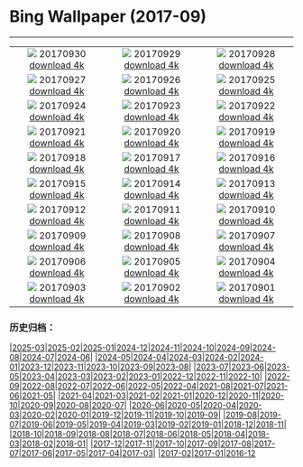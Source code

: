 # Bing Wallpaper (2017-09)
**************
| | | |
| :----: | :----: | :----: |
| ![](https://www.bing.com/az/hprichbg/rb/SitanaPonticeriana_EN-US10921478705_1920x1080.jpg) 20170930 [download 4k](https://www.bing.com/az/hprichbg/rb/SitanaPonticeriana_EN-US10921478705_UHD.jpg) | ![](https://www.bing.com/az/hprichbg/rb/LittleAuks_EN-US10291231387_1920x1080.jpg) 20170929 [download 4k](https://www.bing.com/az/hprichbg/rb/LittleAuks_EN-US10291231387_UHD.jpg) | ![](https://www.bing.com/az/hprichbg/rb/MtIbukiyama_EN-US6882861958_1920x1080.jpg) 20170928 [download 4k](https://www.bing.com/az/hprichbg/rb/MtIbukiyama_EN-US6882861958_UHD.jpg) |
| ![](https://www.bing.com/az/hprichbg/rb/LakePukaki_EN-US9412206565_1920x1080.jpg) 20170927 [download 4k](https://www.bing.com/az/hprichbg/rb/LakePukaki_EN-US9412206565_UHD.jpg) | ![](https://www.bing.com/az/hprichbg/rb/TurpanDepression_EN-US12371339737_1920x1080.jpg) 20170926 [download 4k](https://www.bing.com/az/hprichbg/rb/TurpanDepression_EN-US12371339737_UHD.jpg) | ![](https://www.bing.com/az/hprichbg/rb/PrecipiceLake_EN-US10954292570_1920x1080.jpg) 20170925 [download 4k](https://www.bing.com/az/hprichbg/rb/PrecipiceLake_EN-US10954292570_UHD.jpg) |
| ![](https://www.bing.com/az/hprichbg/rb/ErfurtOktoberfest_EN-US12154451896_1920x1080.jpg) 20170924 [download 4k](https://www.bing.com/az/hprichbg/rb/ErfurtOktoberfest_EN-US12154451896_UHD.jpg) | ![](https://www.bing.com/az/hprichbg/rb/NestingRabbit_EN-US12646294176_1920x1080.jpg) 20170923 [download 4k](https://www.bing.com/az/hprichbg/rb/NestingRabbit_EN-US12646294176_UHD.jpg) | ![](https://www.bing.com/az/hprichbg/rb/DollySods_EN-US9021857432_1920x1080.jpg) 20170922 [download 4k](https://www.bing.com/az/hprichbg/rb/DollySods_EN-US9021857432_UHD.jpg) |
| ![](https://www.bing.com/az/hprichbg/rb/CorricellaMarina_EN-US12546365116_1920x1080.jpg) 20170921 [download 4k](https://www.bing.com/az/hprichbg/rb/CorricellaMarina_EN-US12546365116_UHD.jpg) | ![](https://www.bing.com/az/hprichbg/rb/RotenbergVineyards_EN-US11270850012_1920x1080.jpg) 20170920 [download 4k](https://www.bing.com/az/hprichbg/rb/RotenbergVineyards_EN-US11270850012_UHD.jpg) | ![](https://www.bing.com/az/hprichbg/rb/Sparrowhawk_EN-US9288842659_1920x1080.jpg) 20170919 [download 4k](https://www.bing.com/az/hprichbg/rb/Sparrowhawk_EN-US9288842659_UHD.jpg) |
| ![](https://www.bing.com/az/hprichbg/rb/AlgaeRocks_EN-US13964069883_1920x1080.jpg) 20170918 [download 4k](https://www.bing.com/az/hprichbg/rb/AlgaeRocks_EN-US13964069883_UHD.jpg) | ![](https://www.bing.com/az/hprichbg/rb/IndependenceHall_EN-US12339589148_1920x1080.jpg) 20170917 [download 4k](https://www.bing.com/az/hprichbg/rb/IndependenceHall_EN-US12339589148_UHD.jpg) | ![](https://www.bing.com/az/hprichbg/rb/KonikHorses_EN-US10997581740_1920x1080.jpg) 20170916 [download 4k](https://www.bing.com/az/hprichbg/rb/KonikHorses_EN-US10997581740_UHD.jpg) |
| ![](https://www.bing.com/az/hprichbg/rb/ThamesEstuaryNASA_EN-US14188404911_1920x1080.jpg) 20170915 [download 4k](https://www.bing.com/az/hprichbg/rb/ThamesEstuaryNASA_EN-US14188404911_UHD.jpg) | ![](https://www.bing.com/az/hprichbg/rb/CityPalace_EN-US9171066488_1920x1080.jpg) 20170914 [download 4k](https://www.bing.com/az/hprichbg/rb/CityPalace_EN-US9171066488_UHD.jpg) | ![](https://www.bing.com/az/hprichbg/rb/BandiagaraDogon_EN-US11747337209_1920x1080.jpg) 20170913 [download 4k](https://www.bing.com/az/hprichbg/rb/BandiagaraDogon_EN-US11747337209_UHD.jpg) |
| ![](https://www.bing.com/az/hprichbg/rb/CastlePointLH_EN-US13433910394_1920x1080.jpg) 20170912 [download 4k](https://www.bing.com/az/hprichbg/rb/CastlePointLH_EN-US13433910394_UHD.jpg) | ![](https://www.bing.com/az/hprichbg/rb/FDNY343_EN-US8191512432_1920x1080.jpg) 20170911 [download 4k](https://www.bing.com/az/hprichbg/rb/FDNY343_EN-US8191512432_UHD.jpg) | ![](https://www.bing.com/az/hprichbg/rb/PuntaEspinosa_EN-US12660083085_1920x1080.jpg) 20170910 [download 4k](https://www.bing.com/az/hprichbg/rb/PuntaEspinosa_EN-US12660083085_UHD.jpg) |
| ![](https://www.bing.com/az/hprichbg/rb/StorkCliffs_EN-US11006532238_1920x1080.jpg) 20170909 [download 4k](https://www.bing.com/az/hprichbg/rb/StorkCliffs_EN-US11006532238_UHD.jpg) | ![](https://www.bing.com/az/hprichbg/rb/PeabodyLibrary_EN-US9475175779_1920x1080.jpg) 20170908 [download 4k](https://www.bing.com/az/hprichbg/rb/PeabodyLibrary_EN-US9475175779_UHD.jpg) | ![](https://www.bing.com/az/hprichbg/rb/CrailHarbour_EN-US9191394748_1920x1080.jpg) 20170907 [download 4k](https://www.bing.com/az/hprichbg/rb/CrailHarbour_EN-US9191394748_UHD.jpg) |
| ![](https://www.bing.com/az/hprichbg/rb/SneffelsRange_EN-US9227240987_1920x1080.jpg) 20170906 [download 4k](https://www.bing.com/az/hprichbg/rb/SneffelsRange_EN-US9227240987_UHD.jpg) | ![](https://www.bing.com/az/hprichbg/rb/DosOjos_EN-US11313156087_1920x1080.jpg) 20170905 [download 4k](https://www.bing.com/az/hprichbg/rb/DosOjos_EN-US11313156087_UHD.jpg) | ![](https://www.bing.com/az/hprichbg/rb/DomeRestore_EN-US11335730910_1920x1080.jpg) 20170904 [download 4k](https://www.bing.com/az/hprichbg/rb/DomeRestore_EN-US11335730910_UHD.jpg) |
| ![](https://www.bing.com/az/hprichbg/rb/SWFC_EN-US8629361490_1920x1080.jpg) 20170903 [download 4k](https://www.bing.com/az/hprichbg/rb/SWFC_EN-US8629361490_UHD.jpg) | ![](https://www.bing.com/az/hprichbg/rb/WestAU_EN-US11766903144_1920x1080.jpg) 20170902 [download 4k](https://www.bing.com/az/hprichbg/rb/WestAU_EN-US11766903144_UHD.jpg) | ![](https://www.bing.com/az/hprichbg/rb/PoenariCastle_EN-US8257480014_1920x1080.jpg) 20170901 [download 4k](https://www.bing.com/az/hprichbg/rb/PoenariCastle_EN-US8257480014_UHD.jpg) |

### 历史归档：

|[2025-03](bing/2025-03/2025-03.md)|[2025-02](bing/2025-02/2025-02.md)|[2025-01](bing/2025-01/2025-01.md)|[2024-12](bing/2024-12/2024-12.md)|[2024-11](bing/2024-11/2024-11.md)|[2024-10](bing/2024-10/2024-10.md)|[2024-09](bing/2024-09/2024-09.md)|[2024-08](bing/2024-08/2024-08.md)|[2024-07](bing/2024-07/2024-07.md)|[2024-06](bing/2024-06/2024-06.md)|
|[2024-05](bing/2024-05/2024-05.md)|[2024-04](bing/2024-04/2024-04.md)|[2024-03](bing/2024-03/2024-03.md)|[2024-02](bing/2024-02/2024-02.md)|[2024-01](bing/2024-01/2024-01.md)|[2023-12](bing/2023-12/2023-12.md)|[2023-11](bing/2023-11/2023-11.md)|[2023-10](bing/2023-10/2023-10.md)|[2023-09](bing/2023-09/2023-09.md)|[2023-08](bing/2023-08/2023-08.md)|
|[2023-07](bing/2023-07/2023-07.md)|[2023-06](bing/2023-06/2023-06.md)|[2023-05](bing/2023-05/2023-05.md)|[2023-04](bing/2023-04/2023-04.md)|[2023-03](bing/2023-03/2023-03.md)|[2023-02](bing/2023-02/2023-02.md)|[2023-01](bing/2023-01/2023-01.md)|[2022-12](bing/2022-12/2022-12.md)|[2022-11](bing/2022-11/2022-11.md)|[2022-10](bing/2022-10/2022-10.md)|
|[2022-09](bing/2022-09/2022-09.md)|[2022-08](bing/2022-08/2022-08.md)|[2022-07](bing/2022-07/2022-07.md)|[2022-06](bing/2022-06/2022-06.md)|[2022-05](bing/2022-05/2022-05.md)|[2022-04](bing/2022-04/2022-04.md)|[2021-08](bing/2021-08/2021-08.md)|[2021-07](bing/2021-07/2021-07.md)|[2021-06](bing/2021-06/2021-06.md)|[2021-05](bing/2021-05/2021-05.md)|
|[2021-04](bing/2021-04/2021-04.md)|[2021-03](bing/2021-03/2021-03.md)|[2021-02](bing/2021-02/2021-02.md)|[2021-01](bing/2021-01/2021-01.md)|[2020-12](bing/2020-12/2020-12.md)|[2020-11](bing/2020-11/2020-11.md)|[2020-10](bing/2020-10/2020-10.md)|[2020-09](bing/2020-09/2020-09.md)|[2020-08](bing/2020-08/2020-08.md)|[2020-07](bing/2020-07/2020-07.md)|
|[2020-06](bing/2020-06/2020-06.md)|[2020-05](bing/2020-05/2020-05.md)|[2020-04](bing/2020-04/2020-04.md)|[2020-03](bing/2020-03/2020-03.md)|[2020-02](bing/2020-02/2020-02.md)|[2020-01](bing/2020-01/2020-01.md)|[2019-12](bing/2019-12/2019-12.md)|[2019-11](bing/2019-11/2019-11.md)|[2019-10](bing/2019-10/2019-10.md)|[2019-09](bing/2019-09/2019-09.md)|
|[2019-08](bing/2019-08/2019-08.md)|[2019-07](bing/2019-07/2019-07.md)|[2019-06](bing/2019-06/2019-06.md)|[2019-05](bing/2019-05/2019-05.md)|[2019-04](bing/2019-04/2019-04.md)|[2019-03](bing/2019-03/2019-03.md)|[2019-02](bing/2019-02/2019-02.md)|[2019-01](bing/2019-01/2019-01.md)|[2018-12](bing/2018-12/2018-12.md)|[2018-11](bing/2018-11/2018-11.md)|
|[2018-10](bing/2018-10/2018-10.md)|[2018-09](bing/2018-09/2018-09.md)|[2018-08](bing/2018-08/2018-08.md)|[2018-07](bing/2018-07/2018-07.md)|[2018-06](bing/2018-06/2018-06.md)|[2018-05](bing/2018-05/2018-05.md)|[2018-04](bing/2018-04/2018-04.md)|[2018-03](bing/2018-03/2018-03.md)|[2018-02](bing/2018-02/2018-02.md)|[2018-01](bing/2018-01/2018-01.md)|
|[2017-12](bing/2017-12/2017-12.md)|[2017-11](bing/2017-11/2017-11.md)|[2017-10](bing/2017-10/2017-10.md)|[2017-09](bing/2017-09/2017-09.md)|[2017-08](bing/2017-08/2017-08.md)|[2017-07](bing/2017-07/2017-07.md)|[2017-06](bing/2017-06/2017-06.md)|[2017-05](bing/2017-05/2017-05.md)|[2017-04](bing/2017-04/2017-04.md)|[2017-03](bing/2017-03/2017-03.md)|
|[2017-02](bing/2017-02/2017-02.md)|[2017-01](bing/2017-01/2017-01.md)|[2016-12](bing/2016-12/2016-12.md)